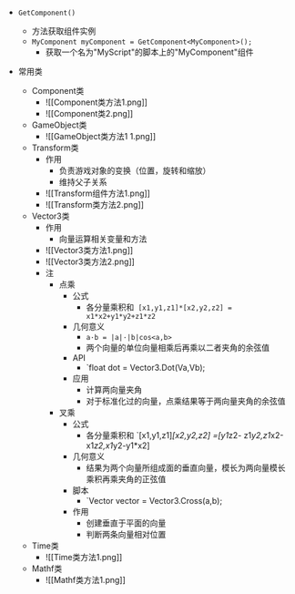 
- `GetComponent()`
	- 方法获取组件实例
	- `MyComponent myComponent = GetComponent<MyComponent>();`
		- 获取一个名为"MyScript"的脚本上的"MyComponent"组件

- 常用类
	- Component类
		- ![[Component类方法1.png]]
		- ![[Component类2.png]]
	- GameObject类
		- ![[GameObject类方法1 1.png]]
	- Transform类
		- 作用
			- 负责游戏对象的变换（位置，旋转和缩放）
			- 维持父子关系
		- ![[Transform组件方法1.png]]
		- ![[Transform类方法2.png]]
	- Vector3类
		- 作用
			- 向量运算相关变量和方法
		- ![[Vector3类方法1.png]]
		- ![[Vector3类方法2.png]]
		- 注
			- 点乘
				- 公式
					- 各分量乘积和` [x1,y1,z1]*[x2,y2,z2] = x1*x2+y1*y2+z1*z2`
				- 几何意义
					- `a·b = |a|·|b|cos<a,b>`
					- 两个向量的单位向量相乘后再乘以二者夹角的余弦值
				- API
					- `float dot = Vector3.Dot(Va,Vb);
				- 应用
					- 计算两向量夹角
					- 对于标准化过的向量，点乘结果等于两向量夹角的余弦值
			- 叉乘
				- 公式
					- 各分量乘积和 `[x1,y1,z1]*[x2,y2,z2] =[y1*z2- z1*y2,z1*x2-x1*z2,x1*y2-y1*x2]
				- 几何意义
					- 结果为两个向量所组成面的垂直向量，模长为两向量模长乘积再乘夹角的正弦值
				- 脚本
					- `Vector vector = Vector3.Cross(a,b);
				- 作用
					- 创建垂直于平面的向量
					- 判断两条向量相对位置
	- Time类
		- ![[Time类方法1.png]]
	- Mathf类
		- ![[Mathf类方法1.png]]








